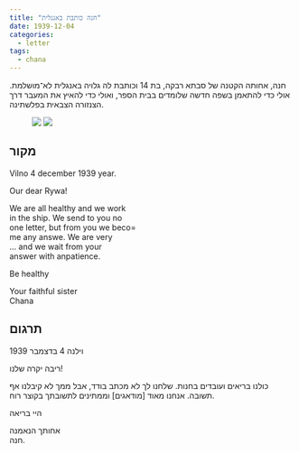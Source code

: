 ```yaml
---
title: "חנה כותבת באנגלית"
date: 1939-12-04
categories:
  - letter
tags:
  - chana
---
```


חנה, אחותה הקטנה של סבתא רבקה, בת 14 וכותבת לה גלויה באנגלית לא־מושלמת.
אולי כדי להתאמן בשפה חדשה שלומדים בבית הספר, ואולי כדי להאיץ את המעבר
דרך הצנזורה הצבאית בפלשתינה.


<figure class="half">
    <a  href="/pupko-papers/assets/images/1939-12-04-chana-writes-in-english-1.jpg">
    <img src="/pupko-papers/assets/images/1939-12-04-chana-writes-in-english-1.jpg"></a>
    <a  href="/pupko-papers/assets/images/1939-12-04-chana-writes-in-english-2.jpg">
    <img src="/pupko-papers/assets/images/1939-12-04-chana-writes-in-english-2.jpg"></a>
</figure>

## מקור

Vilno 4 december 1939 year.

Our dear Rywa!

We are all healthy and we work  
in the ship. We send to you no  
one letter, but from you we beco=  
me any answe. We are very  
... and we wait from your  
answer with anpatience.

Be healthy

Your faithful sister  
Chana

## תרגום

וילנה 4 בדצמבר 1939

ריבה יקרה שלנו!

כולנו בריאים ועובדים בחנות.
שלחנו לך לא מכתב בודד, אבל ממך לא קיבלנו אף תשובה.
אנחנו מאוד [מודאגים] וממתינים לתשובתך בקוצר רוח.

היי בריאה

אחותך הנאמנה  
חנה.
